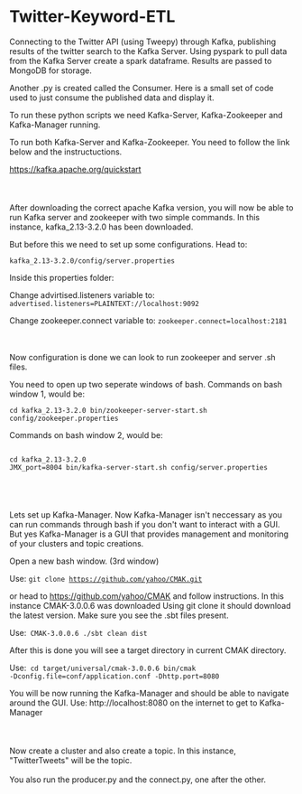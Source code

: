 # Twitter-Keyword-ETL


Connecting to the Twitter API (using Tweepy) through Kafka, publishing results of the twitter search to the Kafka Server.
Using pyspark to pull data from the Kafka Server create a spark dataframe. Results are passed to MongoDB for storage.

Another .py is created called the Consumer. Here is a small set of code used to just consume the published data and display it.


To run these python scripts we need Kafka-Server, Kafka-Zookeeper and Kafka-Manager running.

To run both Kafka-Server and Kafka-Zookeeper. You need to follow the link below and the instructuctions.

https://kafka.apache.org/quickstart
<br/>
<br/>
<br/>
<br/>
After downloading the correct apache Kafka version, you will now be able to run Kafka server and zookeeper with two simple commands.
In this instance, kafka_2.13-3.2.0 has been downloaded.

But before this we need to set up some configurations.
Head to:

<code>kafka_2.13-3.2.0/config/server.properties</code>

Inside this properties folder:

Change advirtised.listeners variable to:
<code>advertised.listeners=PLAINTEXT://localhost:9092</code>

Change zookeeper.connect variable to:
<code>zookeeper.connect=localhost:2181</code>
<br/>
<br/>
<br/>


Now configuration is done we can look to run zookeeper and server .sh files.

You need to open up two seperate windows of bash.
Commands on bash window 1, would be:

<code>cd kafka_2.13-3.2.0
bin/zookeeper-server-start.sh config/zookeeper.properties</code>


Commands on bash window 2, would be:
  
<code>
cd kafka_2.13-3.2.0
JMX_port=8004 bin/kafka-server-start.sh config/server.properties 
</code>
<br/>
<br/>
<br/>
<br/>
Lets set up Kafka-Manager. Now Kafka-Manager isn't neccessary as you can run commands through bash if you don't want to interact with
a GUI. But yes Kafka-Manager is a GUI that provides management and monitoring of your clusters and topic creations.

Open a new bash window. (3rd window)

Use:
<code>git clone https://github.com/yahoo/CMAK.git</code>

or head to https://github.com/yahoo/CMAK and follow instructions.
In this instance CMAK-3.0.0.6 was downloaded
Using git clone it should download the latest version.
Make sure you see the .sbt files present.

Use:<code>
CMAK-3.0.0.6
./sbt clean dist
</code>

After this is done you will see a target directory in current CMAK directory.

Use:<code>
cd target/universal/cmak-3.0.0.6
bin/cmak -Dconfig.file=conf/application.conf -Dhttp.port=8080
</code>

You will be now running the Kafka-Manager and should be able to navigate around the GUI.
Use: http://localhost:8080 on the internet to get to Kafka-Manager
<br/>
<br/>
<br/>
<br/>
Now create a cluster and also create a topic. In this instance, "TwitterTweets" will be the topic.
<br/>
<br/>
You also run the producer.py and the connect.py, one after the other.
